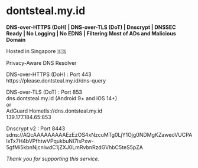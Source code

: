 <!DOCTYPE html>
<html>
<body>
<h1>dontsteal.my.id</h1>
<p><b>DNS-over-HTTPS (DoH)  | DNS-over-TLS (DoT) | Dnscrypt | DNSSEC Ready | No Logging | No EDNS | Filtering Most of ADs and Malicious Domain</b></p>

<p> Hosted in Singapore 🇸🇬 </p>
</p>Privacy-Aware DNS Resolver</p>
<p>DNS-over-HTTPS (DoH) : Port 443<br>
<span>https://please.dontsteal.my.id/dns-query</span>
</p>

<p>DNS-over-TLS (DoT) : Port 853<br>
<span>dns.dontsteal.my.id</span> (Android 9+ and iOS 14+)<br>
or<br>
<span>AdGuard Home</span>tls://dns.dontsteal.my.id<br>
<span>139.177.184.65:853</span><br>
</p>

<p>Dnscrypt v2 : Port 8443<br>
<span>sdns://AQcAAAAAAAAAEzEzOS4xNzcuMTg0LjY1Ojg0NDMgKZaweoVUCPAlxTx7H4bVPfhtwVPqukbuNI7IsPxw-5gfMi5kbnNjcnlwdC1jZXJ0LmRvbnRzdGVhbC5teS5pZA</span>
</p>

<p><em>Thank you for supporting this service.</em></p>
</body>
</html>
